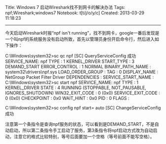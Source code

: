 Title: Windows 7 启动Wireshark找不到网卡的解决办法
Tags: npf;Wireshark;windows7
Notebook: t[t/j/o/y/c]
Created: 2013-03-29 11:18:23

------

今天启动Wireshark时报“npf isn't running”，找不到网卡，google一番后发现是一个叫npf的系统服务没有启动所致，首先以管理员身份开启命令行，然后进入如下操作：

 
C:\Windows\system32>sc qc npf 
[SC] QueryServiceConfig 成功 
SERVICE_NAME: npf 
  TYPE    : 1 KERNEL_DRIVER 
  START_TYPE   : 3 DEMAND_START 
  ERROR_CONTROL  : 1 NORMAL 
  BINARY_PATH_NAME : system32\drivers\npf.sys 
  LOAD_ORDER_GROUP : 
  TAG    : 0 
  DISPLAY_NAME  : NetGroup Packet Filter Driver 
  DEPENDENCIES  : 
  SERVICE_START_NAME : 
C:\Windows\system32>sc start npf 
SERVICE_NAME: npf 
  TYPE    : 1 KERNEL_DRIVER 
  STATE    : 4 RUNNING 
        (STOPPABLE, NOT_PAUSABLE, IGNORES_SHUTDOWN) 
  WIN32_EXIT_CODE : 0 (0x0) 
  SERVICE_EXIT_CODE : 0 (0x0) 
  CHECKPOINT   : 0x0 
  WAIT_HINT   : 0x0 
  PID    : 0 
  FLAGS    : 


 

C:\Windows\system32>sc config npf start= auto 
[SC] ChangeServiceConfig 成功

 

注意第一个条指令是查询npf服务的状态，可以看到是DEMAND_START，不是自动启动，所以第二条指令手工启动了服务，第3条指令将npf启动方式改为自动启动，注意它的格式比较特别，等号后面要加一个空格（等号前面不能写空格）。